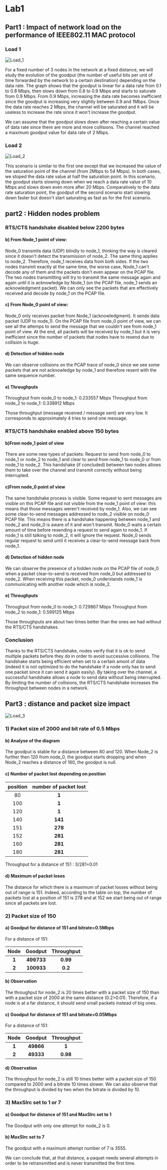 # Lab1

## Part1 : Impact of network load on the performance of IEEE802.11 MAC protocol

### Load 1

![Load_1](img/load_1.png "load_1.png")

  For a fixed number of 3 nodes in the network at a fixed distance, we will study the evolution of the goodput (the number of useful bits per unit of time forwarded by the network to a certain destination) depending on the data rate.
  The graph shows that the goodput is linear for a data rate from 0.1 to 0.8 Mbps, then slows down from 0.8 to 0.9 Mbps and starts to saturate from 0.9 Mbps.
  From 0.9 Mbps, increasing the data rate becomes inefficient since the goodput is increasing very slightly between 0.9 and 1Mbps.
  Once the data rate reaches 2 Mbps, the channel will be saturated and it will be useless to increase the rate since it won't increase the goodput.

  We can assume that the goodput slows down after reaching a certain value of data rate since there are more and more collisions. The channel reached a maximum goodput value for data rate of 2 Mbps.


### Load 2

![Load_2](img/load_2.png "load_2.png")


  This scenario is similar to the first one except that we increased the value of the saturation point of the channel (from 2Mbps to 54 Mbps). In both cases, we stoped the data rate value at half the saturation point. In this scenario, the goodput starts slowing down when we reach a data rate value of 10 Mbps and slows down even more after 20 Mbps. Comparatively to the data rate saturation point, the goodput of the second scenario start slowing down faster but doesn't start saturating as fast as for the first scenario.

## part2 : Hidden nodes problem

### RTS/CTS handshake disabled below 2200 bytes

#### b) From Node_1 point of view:

  Node_0 transmits data (UDP) blindly to node_1, thinking the way is cleared since it doesn't detect the transmission of node_2. The same thing applies to node_2. Therefore, node_1 receives data from both sides. If the two nodes transmit exactly at the same time, the worse case, Node_1 can't decode any of them and the packets don't even appear on the PCAP file. The two nodes transmitting will try to transmit the same message again and again until it is acknowledge by Node_1 (on the PCAP file, node_1 sends an acknowledgment packet). We can only see the packets that are effectively received and decode by node_1 on the PCAP file.

#### c) From Node_0 point of view:

  Node_0 only receives packet from Node_1 (acknowledgment). It sends data packet (UDP to node_1). On the PCAP file from node_0 point of view, we can see all the attemps to send the message that we couldn't see from node_1 point of view. At the end, all packets will be received by node_1 but it is very inefficient since the number of packets that nodes have to resend due to collision is huge.

#### d) Detection of hidden node

  We can observe collisions on the PCAP trace of node_0 since we see some packets that are not acknowledge by node_1 and therefore resent with the same sequence number.

#### e) Throughputs

  Throughput from node_0 to node_1: 0.233557 Mbps
  Throughput from node_2 to node_1: 0.338912 Mbps

  Those throughput (message received / message sent) are very low. It corresponds to approximately 4 tries to send one message.

### RTS/CTS handshake enabled above 150 bytes

#### b)From node_1 point of view

  There are some new types of packets: Request to send from node_0 to node_1 or node_2 to node_1 and clear to send from node_1 to node_0 or from node_1 to node_2. This handshake (if concluded) between two nodes allows them to take over the channel and transmit correctly without being interrupted.


#### c)From node_0 point of view

  The same handshake process is visible. Some request to sent messages are visible on this PCAP file and not visible from the node_1 point of view: this means that those messages weren't received by node_1. Also, we can see some clear-to-send messages addressed to node_2 visible on node_0 PCAP file. This means there is a handshake happening between node_1 and node_2 and node_0 is aware of it and won't transmit. Node_0 waits a certain amount of time before resending a request to send again to node_1. If node_1 is still talking to node_2, it will ignore the request. Node_0 sends regular request to send until it receives a clear-to-send message back from node_1.

#### d) Detection of hidden node

  We can observe the presence of a hidden node on the PCAP file of node_0 when a packet clear-to-send is received from node_0 but addressed to node_2. When receiving this packet, node_0 understands node_1 is communicating with another node which is node_2.


#### e) Throughputs

  Throughput from node_0 to node_1: 0.729867 Mbps
  Throughput from node_2 to node_1: 0.599125 Mbps

  Those throughputs are about two times better than the ones we had without the RTS/CTS handshakes.

### Conclusion

Thanks to the RTS/CTS handshake, nodes verify that it is ok to send multiple packets before they do in order to avoid successive collisions. The handshake starts being efficient when set to a certain amont of data (indeed it is not optimized to do the handshake if a node only has to send one packet since it can send it again easily). By taking over the channel, a successful handshake allows a node to send data without being interrupted. By limiting the number of collisions, the RTS/CTS handshake increases the throughput between nodes in a network.

##  Part3 : distance and packet size impact


![Load_3](img/load_3.png "load_3.png")


### 1) Packet size of 2000 and bit rate of 0.5 Mbps

#### b) Analyse of the diagram

  The goodput is stable for a distance between 80 and 120. When Node_2 is further then 120 from node_0, the goodput starts dropping and when Node_2 reaches a distance of 160, the goodput is null.

#### c) Number of packet lost depending on position

position | number of packet lost
:-: |:-:
80 | **1**
100 | **1**
120 | **1**
140 | **141**
151 | **278**
152 | **281**
160 | **281**
180 | **281**

Throughput for a distance of 151 : 3/281=0.01


#### d) Maximum of packet loses

The distance for which there is a maximum of packet losses without being out of range is 151. Indeed, according to the table on top, the number of packets lost at a position of 151 is 278 and at 152 we start being out of range since all packets are lost.


### 2) Packet size of 150

#### a) Goodput for distance of 151 and bitrate=0.5Mbps

For a distance of 151:

Node | Goodput | Throughput
:-: | :-: |:-:
 **1** | **499733**  | **0.99**
 **2** | **100933** | **0.2**


#### b) Observation

The throughput for node_2 is 20 times better with a packet size of 150 than with a packet size of 2000 at the same distance (0.2>0.01). Therefore, if a node is at a far distance, it should send small packets instead of big ones.

#### c) Goodput for distance of 151 and bitrate=0.05Mbps

For a distance of 151:

Node | Goodput | Throughput
:-: | :-: |:-:
 **1** | **49866**  | **1**
 **2** | **49333** | **0.98**



#### d) Observation

The throughput for node_2 is still 10 times better with a packet size of 150 compared to 2000 and a bitrate 10 times slower.
We can also observe that the throughput is divided by two when the bitrate is divided by 10.


### 3) MaxSlrc set to 1 or 7

#### a) Goodput for distance of 151 and MaxSlrc set to 1

The Goodput with only one attempt for node_2 is 0.

#### b) MaxSlrc set to 7

The goodput with a maximum attempt number of 7 is 3555.

We can conclude that, at that distance, a paquet needs several attempts in order to be retransmitted and is never transmitted the first time.
